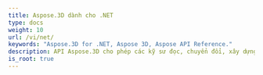 ```yaml
---
title: Aspose.3D dành cho .NET
type: docs
weight: 10
url: /vi/net/
keywords: "Aspose.3D for .NET, Aspose 3D, Aspose API Reference."
description: API Aspose.3D cho phép các kỹ sư đọc, chuyển đổi, xây dựng, thay đổi và kiểm soát nội dung của các định dạng tài liệu 3D.
is_root: true
---
```

